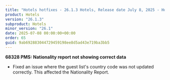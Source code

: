 ```yaml
---
title: "Hotels hotfixes - 26.1.3 Hotels, Release date July 8, 2025 - Hotfixes"
product: Hotels
version: "26.1.3"
subproduct: Hotels
minor_version: "26.1"
date: 2025-07-08 00:00:00+00:00
order: 65
guid: 9ab692883044729459198ee8d5ad43e719ba3bb5
---
```


<div><strong>68328 PMS: Nationality report not showing correct data</strong>
<ul><li>Fixed an issue where the guest list's country code was not updated correctly. This affected the Nationality Report.</li></ul></div>
